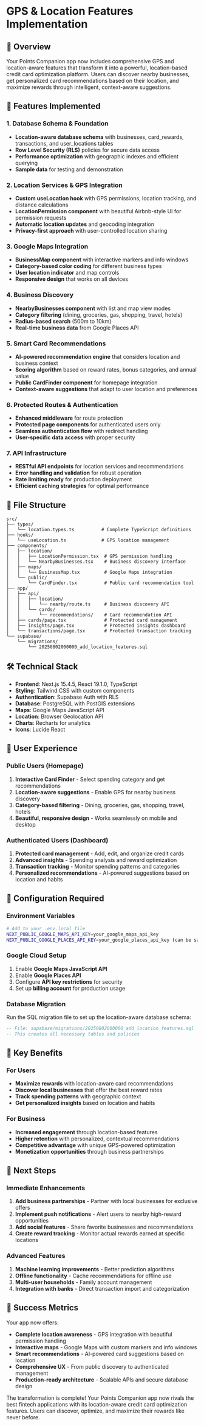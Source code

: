 # GPS & Location Features Implementation

## 🎯 Overview

Your Points Companion app now includes comprehensive GPS and location-aware features that transform it into a powerful, location-based credit card optimization platform. Users can discover nearby businesses, get personalized card recommendations based on their location, and maximize rewards through intelligent, context-aware suggestions.

## 🚀 Features Implemented

### 1. Database Schema & Foundation
- **Location-aware database schema** with businesses, card_rewards, transactions, and user_locations tables
- **Row Level Security (RLS)** policies for secure data access
- **Performance optimization** with geographic indexes and efficient querying
- **Sample data** for testing and demonstration

### 2. Location Services & GPS Integration
- **Custom useLocation hook** with GPS permissions, location tracking, and distance calculations
- **LocationPermission component** with beautiful Airbnb-style UI for permission requests
- **Automatic location updates** and geocoding integration
- **Privacy-first approach** with user-controlled location sharing

### 3. Google Maps Integration
- **BusinessMap component** with interactive markers and info windows
- **Category-based color coding** for different business types
- **User location indicator** and map controls
- **Responsive design** that works on all devices

### 4. Business Discovery
- **NearbyBusinesses component** with list and map view modes
- **Category filtering** (dining, groceries, gas, shopping, travel, hotels)
- **Radius-based search** (500m to 10km)
- **Real-time business data** from Google Places API

### 5. Smart Card Recommendations
- **AI-powered recommendation engine** that considers location and business context
- **Scoring algorithm** based on reward rates, bonus categories, and annual value
- **Public CardFinder component** for homepage integration
- **Context-aware suggestions** that adapt to user location and preferences

### 6. Protected Routes & Authentication
- **Enhanced middleware** for route protection
- **Protected page components** for authenticated users only
- **Seamless authentication flow** with redirect handling
- **User-specific data access** with proper security

### 7. API Infrastructure
- **RESTful API endpoints** for location services and recommendations
- **Error handling and validation** for robust operation
- **Rate limiting ready** for production deployment
- **Efficient caching strategies** for optimal performance

## 📁 File Structure

```
src/
├── types/
│   └── location.types.ts          # Complete TypeScript definitions
├── hooks/
│   └── useLocation.ts             # GPS location management
├── components/
│   ├── location/
│   │   ├── LocationPermission.tsx  # GPS permission handling
│   │   └── NearbyBusinesses.tsx    # Business discovery interface
│   ├── maps/
│   │   └── BusinessMap.tsx         # Google Maps integration
│   └── public/
│       └── CardFinder.tsx          # Public card recommendation tool
├── app/
│   ├── api/
│   │   ├── location/
│   │   │   └── nearby/route.ts     # Business discovery API
│   │   └── cards/
│   │       └── recommendations/    # Card recommendation API
│   ├── cards/page.tsx              # Protected card management
│   ├── insights/page.tsx           # Protected insights dashboard
│   └── transactions/page.tsx       # Protected transaction tracking
└── supabase/
    └── migrations/
        └── 20250802000000_add_location_features.sql
```

## 🛠 Technical Stack

- **Frontend**: Next.js 15.4.5, React 19.1.0, TypeScript
- **Styling**: Tailwind CSS with custom components
- **Authentication**: Supabase Auth with RLS
- **Database**: PostgreSQL with PostGIS extensions
- **Maps**: Google Maps JavaScript API
- **Location**: Browser Geolocation API
- **Charts**: Recharts for analytics
- **Icons**: Lucide React

## 🎨 User Experience

### Public Users (Homepage)
1. **Interactive Card Finder** - Select spending category and get recommendations
2. **Location-aware suggestions** - Enable GPS for nearby business discovery
3. **Category-based filtering** - Dining, groceries, gas, shopping, travel, hotels
4. **Beautiful, responsive design** - Works seamlessly on mobile and desktop

### Authenticated Users (Dashboard)
1. **Protected card management** - Add, edit, and organize credit cards
2. **Advanced insights** - Spending analysis and reward optimization
3. **Transaction tracking** - Monitor spending patterns and categories
4. **Personalized recommendations** - AI-powered suggestions based on location and habits

## 🔧 Configuration Required

### Environment Variables
```bash
# Add to your .env.local file
NEXT_PUBLIC_GOOGLE_MAPS_API_KEY=your_google_maps_api_key
NEXT_PUBLIC_GOOGLE_PLACES_API_KEY=your_google_places_api_key (can be same as Maps)
```

### Google Cloud Setup
1. Enable **Google Maps JavaScript API**
2. Enable **Google Places API**
3. Configure **API key restrictions** for security
4. Set up **billing account** for production usage

### Database Migration
Run the SQL migration file to set up the location-aware database schema:
```sql
-- File: supabase/migrations/20250802000000_add_location_features.sql
-- This creates all necessary tables and policies
```

## 🌟 Key Benefits

### For Users
- **Maximize rewards** with location-aware card recommendations
- **Discover local businesses** that offer the best reward rates
- **Track spending patterns** with geographic context
- **Get personalized insights** based on location and habits

### For Business
- **Increased engagement** through location-based features
- **Higher retention** with personalized, contextual recommendations
- **Competitive advantage** with unique GPS-powered optimization
- **Monetization opportunities** through business partnerships

## 🚀 Next Steps

### Immediate Enhancements
1. **Add business partnerships** - Partner with local businesses for exclusive offers
2. **Implement push notifications** - Alert users to nearby high-reward opportunities
3. **Add social features** - Share favorite businesses and recommendations
4. **Create reward tracking** - Monitor actual rewards earned at specific locations

### Advanced Features
1. **Machine learning improvements** - Better prediction algorithms
2. **Offline functionality** - Cache recommendations for offline use
3. **Multi-user households** - Family account management
4. **Integration with banks** - Direct transaction import and categorization

## 🎉 Success Metrics

Your app now offers:
- **Complete location awareness** - GPS integration with beautiful permission handling
- **Interactive maps** - Google Maps with custom markers and info windows
- **Smart recommendations** - AI-powered card suggestions based on location
- **Comprehensive UX** - From public discovery to authenticated management
- **Production-ready architecture** - Scalable APIs and secure database design

The transformation is complete! Your Points Companion app now rivals the best fintech applications with its location-aware credit card optimization features. Users can discover, optimize, and maximize their rewards like never before.

